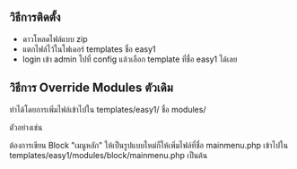 วิธีการติดตั้ง
--------------------------------------
- ดาวโหลดไฟล์แบบ zip
- แตกไฟล์ไว้ในโฟเดอร์ templates ชื่อ easy1
- login เข้า admin ไปที่ config แล้วเลือก template ที่ชื่อ easy1 ได้เลย

วิธีการ Override Modules ตัวเดิม
--------------------------------------
ทำได้โดยการเพิ่มไฟล์เข้าไปใน templates/easy1/ ชื่อ modules/

ตัวอย่างเช่น 

ต้องการเขียน Block "เมนูหลัก" ให้เป็นรูปแบบใหม่ก็ให้เพิ่มไฟล์ที่ชื่อ mainmenu.php เข้าไปใน templates/easy1/modules/block/mainmenu.php 
เป็นต้น